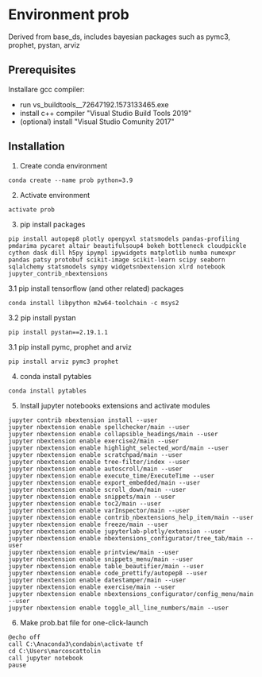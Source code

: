# Environment prob

Derived from base_ds, includes bayesian packages such as pymc3, prophet, pystan, arviz

## Prerequisites
Installare gcc compiler:
- run vs_buildtools__72647192.1573133465.exe
- install c++ compiler "Visual Studio Build Tools 2019" 
- (optional) install "Visual Studio Comunity 2017"

## Installation
1. Create conda environment
```
conda create --name prob python=3.9
```

2. Activate environment
```
activate prob
```

3. pip install packages
```
pip install autopep8 plotly openpyxl statsmodels pandas-profiling pmdarima pycaret altair beautifulsoup4 bokeh bottleneck cloudpickle cython dask dill h5py ipympl ipywidgets matplotlib numba numexpr pandas patsy protobuf scikit-image scikit-learn scipy seaborn sqlalchemy statsmodels sympy widgetsnbextension xlrd notebook jupyter_contrib_nbextensions 
```

3.1 pip install tensorflow (and other related) packages
```
conda install libpython m2w64-toolchain -c msys2
```

3.2 pip install pystan
```
pip install pystan==2.19.1.1
```

3.1 pip install pymc, prophet and arviz
```
pip install arviz pymc3 prophet
```

4. conda install pytables
```
conda install pytables
```

5. Install jupyter notebooks extensions and activate modules
```
jupyter contrib nbextension install --user
jupyter nbextension enable spellchecker/main --user
jupyter nbextension enable collapsible_headings/main --user
jupyter nbextension enable exercise2/main --user
jupyter nbextension enable highlight_selected_word/main --user
jupyter nbextension enable scratchpad/main --user
jupyter nbextension enable tree-filter/index --user
jupyter nbextension enable autoscroll/main --user
jupyter nbextension enable execute_time/ExecuteTime --user
jupyter nbextension enable export_embedded/main --user
jupyter nbextension enable scroll_down/main --user
jupyter nbextension enable snippets/main --user
jupyter nbextension enable toc2/main --user
jupyter nbextension enable varInspector/main --user
jupyter nbextension enable contrib_nbextensions_help_item/main --user
jupyter nbextension enable freeze/main --user
jupyter nbextension enable jupyterlab-plotly/extension --user
jupyter nbextension enable nbextensions_configurator/tree_tab/main --user
jupyter nbextension enable printview/main --user
jupyter nbextension enable snippets_menu/main --user
jupyter nbextension enable table_beautifier/main --user
jupyter nbextension enable code_prettify/autopep8 --user
jupyter nbextension enable datestamper/main --user
jupyter nbextension enable exercise/main --user
jupyter nbextension enable nbextensions_configurator/config_menu/main --user
jupyter nbextension enable toggle_all_line_numbers/main --user
```

6. Make prob.bat file for one-click-launch
```
@echo off
call C:\Anaconda3\condabin\activate tf
cd C:\Users\marcoscattolin
call jupyter notebook
pause
```
